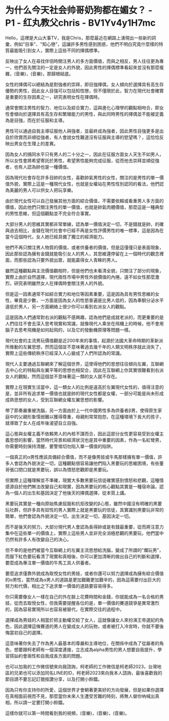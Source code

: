 # 为什么今天社会帅哥奶狗都在媚女？ - P1 - 红丸教父chris - BV1Yv4y1H7mc

Hello，這裡是大山大事TV，我是Chris，那麼最近在網路上湧現出一些新的詞彙，例如"目率"、"知心戀"，這讓許多男性感到困惑，他們不明白究竟什麼樣的特質最能吸引到女人，實際上這些不同的擇偶標準。

反映出了女人在尋找伴侶時關注男人的多方面價值，而與之相反，男人往往更為專一，他們首先關注的一定是女人的外貌，因此男性的擇偶標準看起來並沒有那麼複雜，(音樂)，(音樂)，那歸根結底。

女性的擇偶可以總結為是對強者的崇拜，即目強擇偶，女人傾向於選擇具有高生存優勢的男性，因此女人目強可以包括知性戀，但不僅限於此，智力在現代社會確實是重要的生存因素之一，研究表明女性在擇偶時。

通常會關注男性的智力、地位以及綜合實力，這與進化心理學的觀點相吻合，即女性會傾向於選擇具有高生存和繁殖能力的男性，與此同時男性的擇偶並不能被定義為是目強，而在於征服和主導。

男性可以通過自我主導征服他人與強者，並最終成為強者，因此男性目強更多是出自於欣賞而非順從強者，有人會說女性難道沒有征服與主導的慾望嗎？，這恰恰反映出男女在生理上的差異。

因為女人的搞同水平只有男人的二十分之一，因此在征服方面女人天生不如男人，所以女性會將希望寄託於男性，希望男性能夠完成征服，從而他去崇拜並順從強者，也有人認為帥也是一種價值。

因為現代社會存在許多目帥的女性，喜歡帥氣男性的女性，關注的是男性的單一價值外貌，實際上這是一種現代女性，也就是女權站在男性性別認同的看法，他們認為美麗的男人可以供女人把玩享樂。

由於現代女性可以自己發展其他方面的綜合價值，不需要依賴或看重男人多方面的價值，因此他們只關注男性的單一價值，也就是帥氣肉體價值，那麼這是一種典型的男性思維，但這個觀點並不完全符合事實。

大部分男人的思維其實都非常單線，認為單一價值決定一切，不是錢就是帥，的確與過去相比，金錢在現代社會中已經不再是女性評價男性的唯一標準，這是因為在當今這個時代，女人她已經具備了獨立的經濟能力。

他們不再只關注男人物質的價值，或者供養者的價值，但是這僅僅只是表面現象，因此那些認為擁有金錢就能吸引女人的男人，其思維還停留在上一個時代的觀念裡面，而那些認為只要外貌出眾，就能贏得女人青睞的男人。

雖然這種觀點與主流價值觀相符，但是他們也未看清全貌，只關注了部分的現象，實際上由於自然選擇，現代兩性市場中男性外貌價值的內捲，遠不如女性那麼激烈，研究表明雖然女人在擇偶時會關注男人的外貌。

但是這一因素通常不如綜合實力和地位等因素重要，這是因為具有男性思維的女性，畢竟是少數，一方面是因為女人的性慾普遍是比男人低的，因為睾酮分泌水平遠低於男人，另一方面網絡上很少你可以看到右派女人的觀點。

這是因為人們通常對右派的觀點不感興趣，認為他們是成就老派的，而更重要的是人們往往不會去深入思考現實和常識，就像現代人乘坐在飛機上的時候，他不會用腦子去思考飛機是如何起飛的，以及它的發動機原理等問題一樣。

現代社會的主流男玩價值觀是近200年來的事情，起源於法國大革命時期的革新派所推動的左翼思想，然而這個並不意味著過去幾千年的人類文明秩序就此消失了，實際上這些傳統秩序已經深入人心變成了人們所認為的常識。

現代人主要通過互聯網來了解這個世界，這使得他們的思想往往傾向左翼，互聯網去中心化的特點與左翼平等的思想也相契合，因此在互聯網上你其實很難看到右派女人的觀點，然而這個並不意味著這一類的女人就不存在。

實際上在現實生活當中，這一類女人的比例是遠高於左翼現代女性的，值得注意的是，並非所有追求單一價值也就是帥的現代女性都是女權，一部分可能是尚未形成成熟思想的女人，受到互聯網女權左翼思想的影響。

帶了節奏嚴重被洗腦，另一方面由於上一代中國男性多為供養者β男，使得原生家庭中的父親形象懦弱難以獲得尊重，母親則常常抱怨，在這種環境下長大的孩子，就導致了女人在成年後渴望自立自強。

這心態與女權主義不依賴男人的內核不謀而合，因此這部分女性更容易受到女權主義思想的影響，當然時代背景和經濟狀況也是其中重要的因素，作為一名紅彎男，你需要時刻保持清醒，要警惕切勿陷入單一價值的陷阱。

一個真正的α男性應該具備綜合價值，而不是像男妓或牛馬那樣擁有單一價值，許多人會認為外貌決定一切，這種觀點很容易讓他們陷入黑要玩的思維困境，有些董哥張口閉口就是黑要玩，誤以為憤怒悲觀即是黑要玩。

但實際上這種理解並不準確，現實大多數黑要玩信徒確實感到憤怒和悲觀，這種情感源自於他們無法改變自己和現實，因為黑要玩的核心觀點其實是一種宿命論，認為一個人的出生和基因決定了他後天的擇偶選擇，從本質上講。

黑要玩其實是一種向原始焦慮屈服和抗拒改變的β心態，雖然中國沒有明確的黑要玩社群，但許多具有奴性的男人實際上就是黑要玩的信徒，其實識別黑要玩非常的簡單，他們會認為外貌決定一切，出生決定一切，基因決定一切。

而不是後天的努力，大部分現代男人會認為長得帥或是有錢最重要，從而將注意力集中在這些單一的價值上，實際上這些男人並非完全消極悲觀的黑要玩，他們當中仍然有許多人有改變自己的決心。

但不幸的是他們被當今互聯網上的左翼主流思想給洗腦，變成了所謂的"爛玩男"，而服下紅色要玩看清了現實和真相後，你可以更加清晰的做出自己的判斷和選擇，要麼成為專注單一價值的牛馬工具人供養者。

要麼追求僅靠外貌成為取悅女性的男妓，或者你還可以努力選擇成為擁有綜合價值的α男性，當然成為α男人的道路是更加艱難更加艱辛的，因為這需要付出巨大的努力和代價，相比之下追求單一價值的道路要容易得多。

你只需要像女人一樣在自己的外在臉上花費時間和金錢，你就能成為一名合格的男妓，從而去取悅女性，但我需要提醒各位的是，單一價值的賽道競爭是異常激烈的，因為容易實現所以也容易被替代，在實際交往的過程中。

選擇成為男妓的人相當於把主動權交給了女人，這就像讓女人來扮演王帝選妃的角色，因此選擇這條賽道的男人在變成女人的玩物，或者被打入冷宮時，你就不要後悔當初自己的選擇。

這意味著你失去了作為男人最基本的尊嚴和主導地位，在關係中成為了從屬者的角色，想要跟柯老師有一個深度連接，立志成為alpha男性的男人想要自我提升，學習搭訕約會兩性和自我成長方面的問題。

也可以加我的工作微信號來向我諮詢，柯老師的工作微信是柯老師2023，台灣地區的兄弟也可以添加同名LINE的ID，柯老師2023來向我本人諮詢，最後喜歡我的節目請不要忘記訂閱按讚分享，以及打開小鈴鐺。

因為只有你支持你的所愛，這個世界才會朝著更美好的方向發展，但是如果你選擇在真相面前視而不見，那麼當你未來人生遭受苦難的時刻，將無人替你吶喊出真相，所以請一定要打開小鈴鐺。

這樣你就可以第一時間看到我的視頻，(音樂)，(音樂)，(音樂)。